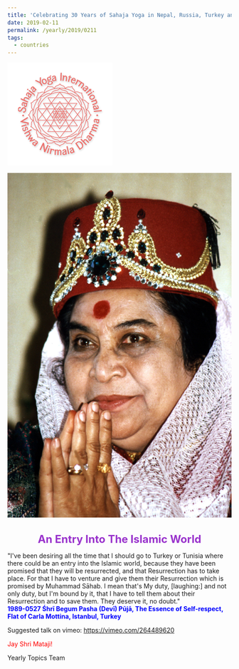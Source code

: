 ```yaml
---
title: 'Celebrating 30 Years of Sahaja Yoga in Nepal, Russia, Turkey and Ukraine, Post 4'
date: 2019-02-11
permalink: /yearly/2019/0211
tags:
  - countries
---
```


![PICTURE 9](/images/image9.png)

<div style="text-align: center"><img src="/images/image21.png" /></div>

<br>
<p style="color:DarkOrchid; text-align:center">
<font size="+2"><b>An Entry Into The Islamic World</b><br></font>
</p>

<p>
"I've been desiring all the time that I should go to Turkey or Tunisia where there could be an entry into the Islamic world, because they have been promised that they will be resurrected, and that Resurrection has to take place. For that I have to venture and give them their Resurrection which is promised by Muhammad Sāhab. I mean that's My duty, [laughing:] and not only duty, but I'm bound by it, that I have to tell them about their Resurrection and to save them. They deserve it, no doubt."<br>
<font color="blue"><b>1989-0527 Śhrī Begum Pasha (Devī) Pūjā, The Essence of Self-respect, Flat of Carla Mottina, Istanbul, Turkey</b></font><br>
</p>

Suggested talk on vimeo: <a href="https://vimeo.com/264489620"> https://vimeo.com/264489620</a>

<p style="color:red;">Jay Shri Mataji!<br></p>

Yearly Topics Team